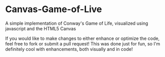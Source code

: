 Canvas-Game-of-Live
===================

A simple implementation of Conway's Game of Life, visualized using javascript and the HTML5 Canvas

If you would like to make changes to either enhance or optimize the code, feel free to fork or submit a pull request! This was done just for fun, so I'm definitely cool with enhancements, both visually and in code!